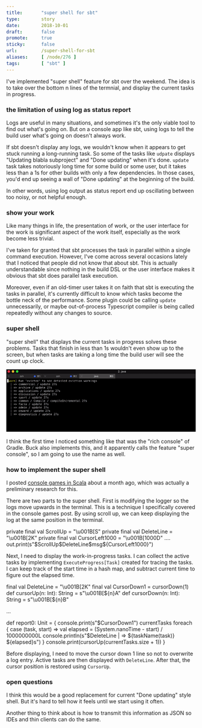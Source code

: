 ```yaml
---
title:       "super shell for sbt"
type:        story
date:        2018-10-01
draft:       false
promote:     true
sticky:      false
url:         /super-shell-for-sbt
aliases:     [ /node/276 ]
tags:        [ "sbt" ]
---
```


I've implemented "super shell" feature for sbt over the weekend. The idea is to take over the bottom n lines of the termnial, and display the current tasks in progress.

### the limitation of using log as status report

Logs are useful in many situations, and sometimes it's the only viable tool to find out what's going on. But on a console app like sbt, using logs to tell the build user what's going on doesn't always work.

If sbt doesn't display any logs, we wouldn't know when it appears to get stuck running a long-running task. So some of the tasks like `udpate` displays "Updating blabla subproject" and "Done updating" when it's done. `update` task takes notoriously long time for some build or some user, but it takes less than a 1s for other builds with only a few dependencies. In those cases, you'd end up seeing a wall of "Done updating" at the beginning of the build.

In other words, using log output as status report end up oscillating between too noisy, or not helpful enough.

### show your work

Like many things in life, the presentation of work, or the user interface for the work is significant aspect of the work itself, especially as the work become less trivial.

I've taken for granted that sbt processes the task in parallel within a single command execution. However, I've come across several occasions lately that I noticed that people did not know that about sbt. This is actually understandable since nothing in the build DSL or the user interface makes it obvious that sbt does parallel task execution.

Moreover, even if an old-timer user takes it on faith that sbt is executing the tasks in parallel, it's currently difficult to know which tasks become the bottle neck of the performance. Some plugin could be calling `update` unnecessarily, or maybe out-of-process Typescript compiler is being called repeatedly without any changes to source.

### super shell

"super shell" that displays the current tasks in progress solves these problems. Tasks that finish in less than 1s wouldn't even show up to the screen, but when tasks are taking a long time the build user will see the count up clock.

![super shell](https://raw.githubusercontent.com/eed3si9n/eed3si9n.com/master/images/super-shell.gif)

I think the first time I noticed something like that was the "rich console" of Gradle. Buck also implements this, and it apparently calls the feature "super console", so I am going to use the name as well.

### how to implement the super shell

I posted [console games in Scala](http://eed3si9n.com/console-games-in-scala) about a month ago, which was actually a preliminary research for this.

There are two parts to the super shell. First is modifying the logger so the logs move upwards in the terminal. This is a technique I specifically covered in the console games post. By using scroll up, we can keep displaying the log at the same position in the terminal.

<scala>
  private final val ScrollUp = "\u001B[S"
  private final val DeleteLine = "\u001B[2K"
  private final val CursorLeft1000 = "\u001B[1000D"
....
        out.print(s"$ScrollUp$DeleteLine$msg${CursorLeft1000}")
</scala>

Next, I need to display the work-in-progress tasks. I can collect the active tasks by implementing `ExecuteProgress[Task]` created for tracing the tasks. I can keep track of the start time in a hash map, and subtract current time to figure out the elapsed time.

<scala>
  final val DeleteLine = "\u001B[2K"
  final val CursorDown1 = cursorDown(1)
  def cursorUp(n: Int): String = s"\u001B[${n}A"
  def cursorDown(n: Int): String = s"\u001B[${n}B"

...

def report0: Unit = {
  console.print(s"$CursorDown1")
  currentTasks foreach {
    case (task, start) =>
      val elapsed = (System.nanoTime - start) / 1000000000L
      console.println(s"$DeleteLine  | => ${taskName(task)} ${elapsed}s")
  }
  console.print(cursorUp(currentTasks.size + 1))
}
</scala>

Before displaying, I need to move the cursor down 1 line so not to overwrite a log entry.
Active tasks are then displayed with `DeleteLine`. After that, the cursor position is restored using `CursorUp`.

### open questions

I think this would be a good replacement for current "Done updating" style shell. But it's hard to tell how it feels until we start using it often.

Another thing to think about is how to transmit this information as JSON so IDEs and thin clients can do the same.
